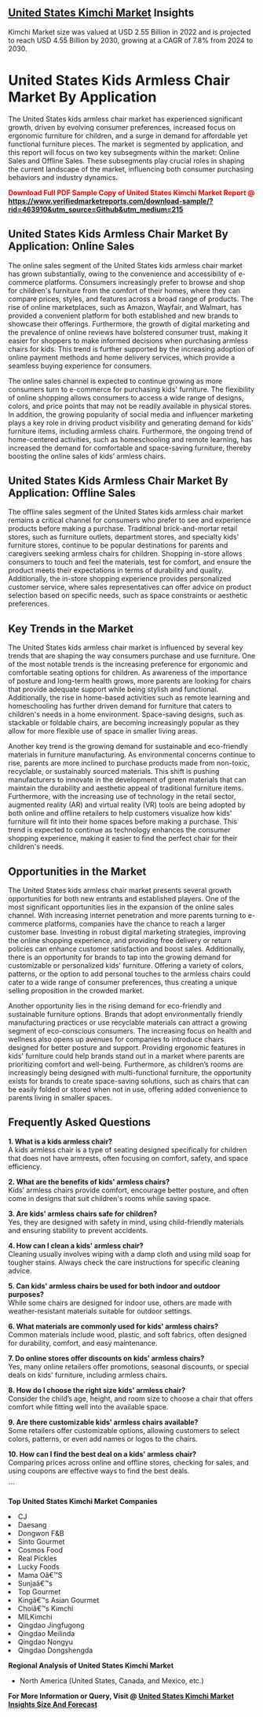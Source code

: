 <h2><a href="https://www.verifiedmarketreports.com/download-sample/?rid=463910&amp;utm_source=Github&amp;utm_medium=215" target="_blank">United States Kimchi Market</a> Insights</h2><p>Kimchi Market size was valued at USD 2.55 Billion in 2022 and is projected to reach USD 4.55 Billion by 2030, growing at a CAGR of 7.8% from 2024 to 2030.</p><p><h1>United States Kids Armless Chair Market By Application</h1><p>The United States kids armless chair market has experienced significant growth, driven by evolving consumer preferences, increased focus on ergonomic furniture for children, and a surge in demand for affordable yet functional furniture pieces. The market is segmented by application, and this report will focus on two key subsegments within the market: Online Sales and Offline Sales. These subsegments play crucial roles in shaping the current landscape of the market, influencing both consumer purchasing behaviors and industry dynamics.</p><p><strong><p><span class=""><span style="color: #ff0000;"><strong>Download Full PDF Sample Copy of United States Kimchi Market Report</strong> @ </span><a href="https://www.verifiedmarketreports.com/download-sample/?rid=463910&amp;utm_source=Github&amp;utm_medium=215" target="_blank">https://www.verifiedmarketreports.com/download-sample/?rid=463910&amp;utm_source=Github&amp;utm_medium=215</a></span></p></strong></p><h2>United States Kids Armless Chair Market By Application: Online Sales</h2><p>The online sales segment of the United States kids armless chair market has grown substantially, owing to the convenience and accessibility of e-commerce platforms. Consumers increasingly prefer to browse and shop for children's furniture from the comfort of their homes, where they can compare prices, styles, and features across a broad range of products. The rise of online marketplaces, such as Amazon, Wayfair, and Walmart, has provided a convenient platform for both established and new brands to showcase their offerings. Furthermore, the growth of digital marketing and the prevalence of online reviews have bolstered consumer trust, making it easier for shoppers to make informed decisions when purchasing armless chairs for kids. This trend is further supported by the increasing adoption of online payment methods and home delivery services, which provide a seamless buying experience for consumers.</p><p>The online sales channel is expected to continue growing as more consumers turn to e-commerce for purchasing kids' furniture. The flexibility of online shopping allows consumers to access a wide range of designs, colors, and price points that may not be readily available in physical stores. In addition, the growing popularity of social media and influencer marketing plays a key role in driving product visibility and generating demand for kids' furniture items, including armless chairs. Furthermore, the ongoing trend of home-centered activities, such as homeschooling and remote learning, has increased the demand for comfortable and space-saving furniture, thereby boosting the online sales of kids’ armless chairs.</p><h2>United States Kids Armless Chair Market By Application: Offline Sales</h2><p>The offline sales segment of the United States kids armless chair market remains a critical channel for consumers who prefer to see and experience products before making a purchase. Traditional brick-and-mortar retail stores, such as furniture outlets, department stores, and specialty kids' furniture stores, continue to be popular destinations for parents and caregivers seeking armless chairs for children. Shopping in-store allows consumers to touch and feel the materials, test for comfort, and ensure the product meets their expectations in terms of durability and quality. Additionally, the in-store shopping experience provides personalized customer service, where sales representatives can offer advice on product selection based on specific needs, such as space constraints or aesthetic preferences.</p><pWhile online sales are rapidly growing, offline sales still account for a significant portion of the market due to the tactile nature of furniture shopping. Consumers who prioritize immediate purchases or those who may be unsure about the product's quality or size prefer to shop in-store. Additionally, in-store promotions, discounts, and the ability to immediately take the product home often influence purchasing decisions. The offline sales channel is expected to remain relevant, especially in the context of consumers who value the traditional shopping experience, and who may want to avoid shipping delays or the complexities of online returns. However, retailers in this segment must focus on offering a seamless and enjoyable in-store experience to retain customer loyalty and drive sales.</p><h2>Key Trends in the Market</h2><p>The United States kids armless chair market is influenced by several key trends that are shaping the way consumers purchase and use furniture. One of the most notable trends is the increasing preference for ergonomic and comfortable seating options for children. As awareness of the importance of posture and long-term health grows, more parents are looking for chairs that provide adequate support while being stylish and functional. Additionally, the rise in home-based activities such as remote learning and homeschooling has further driven demand for furniture that caters to children's needs in a home environment. Space-saving designs, such as stackable or foldable chairs, are becoming increasingly popular as they allow for more flexible use of space in smaller living areas.</p><p>Another key trend is the growing demand for sustainable and eco-friendly materials in furniture manufacturing. As environmental concerns continue to rise, parents are more inclined to purchase products made from non-toxic, recyclable, or sustainably sourced materials. This shift is pushing manufacturers to innovate in the development of green materials that can maintain the durability and aesthetic appeal of traditional furniture items. Furthermore, with the increasing use of technology in the retail sector, augmented reality (AR) and virtual reality (VR) tools are being adopted by both online and offline retailers to help customers visualize how kids' furniture will fit into their home spaces before making a purchase. This trend is expected to continue as technology enhances the consumer shopping experience, making it easier to find the perfect chair for their children's needs.</p><h2>Opportunities in the Market</h2><p>The United States kids armless chair market presents several growth opportunities for both new entrants and established players. One of the most significant opportunities lies in the expansion of the online sales channel. With increasing internet penetration and more parents turning to e-commerce platforms, companies have the chance to reach a larger customer base. Investing in robust digital marketing strategies, improving the online shopping experience, and providing free delivery or return policies can enhance customer satisfaction and boost sales. Additionally, there is an opportunity for brands to tap into the growing demand for customizable or personalized kids' furniture. Offering a variety of colors, patterns, or the option to add personal touches to the armless chairs could cater to a wide range of consumer preferences, thus creating a unique selling proposition in the crowded market.</p><p>Another opportunity lies in the rising demand for eco-friendly and sustainable furniture options. Brands that adopt environmentally friendly manufacturing practices or use recyclable materials can attract a growing segment of eco-conscious consumers. The increasing focus on health and wellness also opens up avenues for companies to introduce chairs designed for better posture and support. Providing ergonomic features in kids' furniture could help brands stand out in a market where parents are prioritizing comfort and well-being. Furthermore, as children’s rooms are increasingly being designed with multi-functional furniture, the opportunity exists for brands to create space-saving solutions, such as chairs that can be easily folded or stored when not in use, offering added convenience to parents living in smaller spaces.</p><h2>Frequently Asked Questions</h2><p><strong>1. What is a kids armless chair?</strong><br>A kids armless chair is a type of seating designed specifically for children that does not have armrests, often focusing on comfort, safety, and space efficiency.</p><p><strong>2. What are the benefits of kids' armless chairs?</strong><br>Kids’ armless chairs provide comfort, encourage better posture, and often come in designs that suit children's rooms while saving space.</p><p><strong>3. Are kids' armless chairs safe for children?</strong><br>Yes, they are designed with safety in mind, using child-friendly materials and ensuring stability to prevent accidents.</p><p><strong>4. How can I clean a kids' armless chair?</strong><br>Cleaning usually involves wiping with a damp cloth and using mild soap for tougher stains. Always check the care instructions for specific cleaning advice.</p><p><strong>5. Can kids' armless chairs be used for both indoor and outdoor purposes?</strong><br>While some chairs are designed for indoor use, others are made with weather-resistant materials suitable for outdoor settings.</p><p><strong>6. What materials are commonly used for kids' armless chairs?</strong><br>Common materials include wood, plastic, and soft fabrics, often designed for durability, comfort, and easy maintenance.</p><p><strong>7. Do online stores offer discounts on kids’ armless chairs?</strong><br>Yes, many online retailers offer promotions, seasonal discounts, or special deals on kids' furniture, including armless chairs.</p><p><strong>8. How do I choose the right size kids' armless chair?</strong><br>Consider the child’s age, height, and room size to choose a chair that offers comfort while fitting well into the available space.</p><p><strong>9. Are there customizable kids' armless chairs available?</strong><br>Some retailers offer customizable options, allowing customers to select colors, patterns, or even add names or logos to the chairs.</p><p><strong>10. How can I find the best deal on a kids' armless chair?</strong><br>Comparing prices across online and offline stores, checking for sales, and using coupons are effective ways to find the best deals.</p>```</p><p><strong>Top United States Kimchi Market Companies</strong></p><div data-test-id=""><p><li>CJ</li><li> Daesang</li><li> Dongwon F&B</li><li> Sinto Gourmet</li><li> Cosmos Food</li><li> Real Pickles</li><li> Lucky Foods</li><li> Mama Oâ€™S</li><li> Sunjaâ€™s</li><li> Top Gourmet</li><li> Kingâ€™s Asian Gourmet</li><li> Choiâ€™s Kimchi</li><li> MILKimchi</li><li> Qingdao Jingfugong</li><li> Qingdao Meilinda</li><li> Qingdao Nongyu</li><li> Qingdao Dongshengda</li></p><div><strong>Regional Analysis of&nbsp;United States Kimchi Market</strong></div><ul><li dir="ltr"><p dir="ltr">North America&nbsp;(United States, Canada, and Mexico, etc.)</p></li></ul><p><strong>For More Information or Query, Visit @&nbsp;</strong><strong><a href="https://www.verifiedmarketreports.com/product/kimchi-market/?utm_source=Github&amp;utm_medium=215" target="_blank">United States Kimchi Market Insights Size And Forecast</a></strong></p></div>
